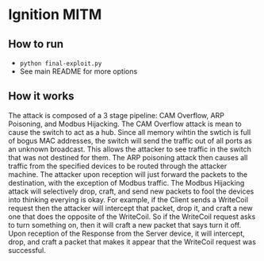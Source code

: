 # Ignition MITM

## How to run
- `python final-exploit.py`
- See main README for more options

## How it works
The attack is composed of a 3 stage pipeline: CAM Overflow, ARP Poisoning, and Modbus Hijacking. The CAM Overflow attack is mean to cause the switch to act as a hub. Since all memory wihtin the swtich is full of bogus MAC addresses, the switch will send the traffic out of all ports as an unknown broadcast. This allows the attacker to see traffic in the switch that was not destined for them. The ARP poisoning attack then causes all traffic from the specified devices to be routed through the attacker machine. The attacker upon reception will just forward the packets to the destination, with the exception of Modbus traffic. The Modbus Hijacking attack will selectively drop, craft, and send new packets to fool the devices into thinking everying is okay. For example, if the Client sends a WriteCoil request then the attacker will intercept that packet, drop it, and craft a new one that does the opposite of the WriteCoil. So if the WriteCoil request asks to turn something on, then it will craft a new packet that says turn it off. Upon reception of the Response from the Server device, it will intercept, drop, and craft a packet that makes it appear that the WriteCoil request was successful. 